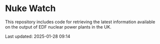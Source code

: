 # Nuke Watch

This repository includes code for retrieving the latest information available on the output of EDF nuclear power plants in the UK.

Last updated: 2025-01-28 09:14